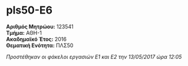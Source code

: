 # pls50-E6  
**Αριθμός Μητρώου:**  123541  
**Τμήμα:**  ΑΘΗ-1  
**Ακαδημαϊκό Έτος:**  2016  
**Θεματική Ενότητα:**  ΠΛΣ50  
  
*Προστέθηκαν οι φάκελοι εργασιών E1 και E2 την 13/05/2017 ώρα 12:05*  